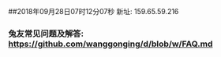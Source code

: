 ##2018年09月28日07时12分07秒 新址: 159.65.59.216
### 兔友常见问题及解答: https://github.com/wanggonging/d/blob/w/FAQ.md
